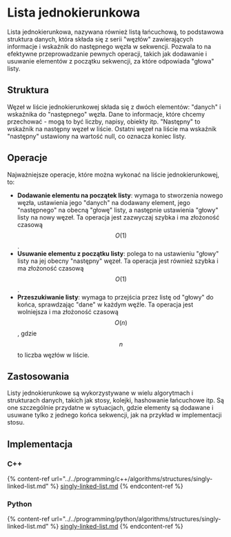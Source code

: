 # Lista jednokierunkowa

Lista jednokierunkowa, nazywana również listą łańcuchową, to podstawowa struktura danych, która składa się z serii "węzłów" zawierających informacje i wskaźnik do następnego węzła w sekwencji. Pozwala to na efektywne przeprowadzanie pewnych operacji, takich jak dodawanie i usuwanie elementów z początku sekwencji, za które odpowiada "głowa" listy.

## Struktura

Węzeł w liście jednokierunkowej składa się z dwóch elementów: "danych" i wskaźnika do "następnego" węzła. Dane to informacje, które chcemy przechować - mogą to być liczby, napisy, obiekty itp. "Następny" to wskaźnik na następny węzeł w liście. Ostatni węzeł na liście ma wskaźnik "następny" ustawiony na wartość null, co oznacza koniec listy.

## Operacje

Najważniejsze operacje, które można wykonać na liście jednokierunkowej, to:

- **Dodawanie elementu na początek listy**: wymaga to stworzenia nowego węzła, ustawienia jego "danych" na dodawany element, jego "następnego" na obecną "głowę" listy, a następnie ustawienia "głowy" listy na nowy węzeł. Ta operacja jest zazwyczaj szybka i ma złożoność czasową $$O(1)$$.
- **Usuwanie elementu z początku listy**: polega to na ustawieniu "głowy" listy na jej obecny "następny" węzeł. Ta operacja jest również szybka i ma złożoność czasową $$O(1)$$.
- **Przeszukiwanie listy**: wymaga to przejścia przez listę od "głowy" do końca, sprawdzając "dane" w każdym węźle. Ta operacja jest wolniejsza i ma złożoność czasową $$O(n)$$, gdzie $$n$$ to liczba węzłów w liście.

## Zastosowania

Listy jednokierunkowe są wykorzystywane w wielu algorytmach i strukturach danych, takich jak stosy, kolejki, hashowanie łańcuchowe itp. Są one szczególnie przydatne w sytuacjach, gdzie elementy są dodawane i usuwane tylko z jednego końca sekwencji, jak na przykład w implementacji stosu.

## Implementacja

### C++

{% content-ref url="../../programming/c++/algorithms/structures/singly-linked-list.md" %}
[singly-linked-list.md](../../programming/c++/algorithms/structures/singly-linked-list.md)
{% endcontent-ref %}

### Python

{% content-ref url="../../programming/python/algorithms/structures/singly-linked-list.md" %}
[singly-linked-list.md](../../programming/python/algorithms/structures/singly-linked-list.md)
{% endcontent-ref %}
